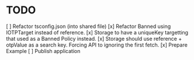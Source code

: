 # TODO

[ ] Refactor tsconfig.json (into shared file)
[x] Refactor Banned using IOTPTarget instead of reference.
[x] Storage to have a uniqueKey targetting that used as a Banned Policy instead.
[x] Storage should use reference + otpValue as a search key. Forcing API to ignoring the first fetch.
[x] Prepare Example
[ ] Publish application
